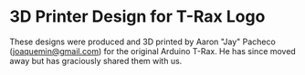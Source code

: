 # 3D Printer Design for T-Rax Logo

These designs were produced and 3D printed by Aaron "Jay" Pacheco (joaquemin@gmail.com) for the
original Arduino T-Rax. He has since moved away but has graciously shared them with us.
